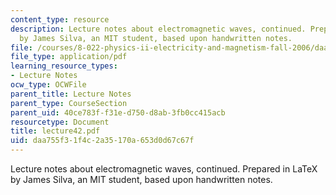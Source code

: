 ```yaml
---
content_type: resource
description: Lecture notes about electromagnetic waves, continued. Prepared in LaTeX
  by James Silva, an MIT student, based upon handwritten notes.
file: /courses/8-022-physics-ii-electricity-and-magnetism-fall-2006/daa755f31f4c2a35170a653d0d67c67f_lecture42.pdf
file_type: application/pdf
learning_resource_types:
- Lecture Notes
ocw_type: OCWFile
parent_title: Lecture Notes
parent_type: CourseSection
parent_uid: 40ce783f-f31e-d750-d8ab-3fb0cc415acb
resourcetype: Document
title: lecture42.pdf
uid: daa755f3-1f4c-2a35-170a-653d0d67c67f
---
```

Lecture notes about electromagnetic waves, continued. Prepared in LaTeX by James Silva, an MIT student, based upon handwritten notes.

